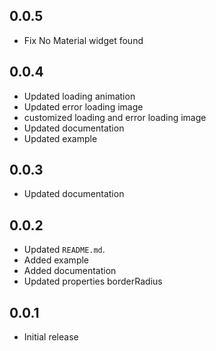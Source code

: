 ## 0.0.5

- Fix No Material widget found

## 0.0.4

- Updated loading animation
- Updated error loading image
- customized loading and error loading image
- Updated documentation
- Updated example

## 0.0.3

- Updated documentation

## 0.0.2

- Updated `README.md`.
- Added example
- Added documentation
- Updated properties borderRadius

## 0.0.1

- Initial release
